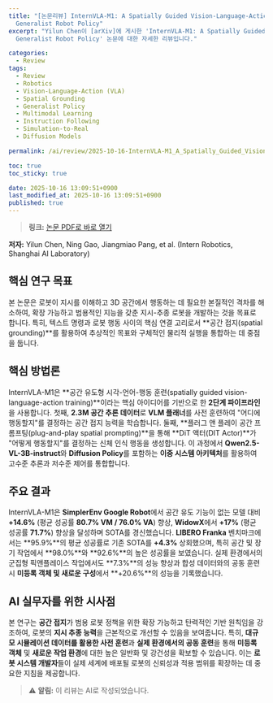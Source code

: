 ```yaml
---
title: "[논문리뷰] InternVLA-M1: A Spatially Guided Vision-Language-Action Framework for
  Generalist Robot Policy"
excerpt: "Yilun Chen이 [arXiv]에 게시한 'InternVLA-M1: A Spatially Guided Vision-Language-Action Framework for
  Generalist Robot Policy' 논문에 대한 자세한 리뷰입니다."

categories:
  - Review
tags:
  - Review
  - Robotics
  - Vision-Language-Action (VLA)
  - Spatial Grounding
  - Generalist Policy
  - Multimodal Learning
  - Instruction Following
  - Simulation-to-Real
  - Diffusion Models

permalink: /ai/review/2025-10-16-InternVLA-M1_A_Spatially_Guided_Vision-Language-Action_Framework_for_Generalist_Robot_Policy/

toc: true
toc_sticky: true

date: 2025-10-16 13:09:51+0900
last_modified_at: 2025-10-16 13:09:51+0900
published: true
---
```

> **링크:** [논문 PDF로 바로 열기](https://arxiv.org/abs/2510.13778)

**저자:** Yilun Chen, Ning Gao, Jiangmiao Pang, et al. (Intern Robotics, Shanghai AI Laboratory)



## 핵심 연구 목표
본 논문은 로봇이 지시를 이해하고 3D 공간에서 행동하는 데 필요한 본질적인 격차를 해소하여, 확장 가능하고 범용적인 지능을 갖춘 지시-추종 로봇을 개발하는 것을 목표로 합니다. 특히, 텍스트 명령과 로봇 행동 사이의 핵심 연결 고리로서 **공간 접지(spatial grounding)**를 활용하여 추상적인 목표와 구체적인 물리적 실행을 통합하는 데 중점을 둡니다.

## 핵심 방법론
InternVLA-M1은 **공간 유도형 시각-언어-행동 훈련(spatially guided vision-language-action training)**이라는 핵심 아이디어를 기반으로 한 **2단계 파이프라인**을 사용합니다. 첫째, **2.3M 공간 추론 데이터**로 **VLM 플래너**를 사전 훈련하여 "어디에 행동할지"를 결정하는 공간 접지 능력을 학습합니다. 둘째, **플러그 앤 플레이 공간 프롬프팅(plug-and-play spatial prompting)**을 통해 **DiT 액터(DIT Actor)**가 "어떻게 행동할지"를 결정하는 신체 인식 행동을 생성합니다. 이 과정에서 **Qwen2.5-VL-3B-instruct**와 **Diffusion Policy**를 포함하는 **이중 시스템 아키텍처**를 활용하여 고수준 추론과 저수준 제어를 통합합니다.

## 주요 결과
InternVLA-M1은 **SimplerEnv Google Robot**에서 공간 유도 기능이 없는 모델 대비 **+14.6%** (평균 성공률 **80.7% VM / 76.0% VA**) 향상, **WidowX**에서 **+17%** (평균 성공률 **71.7%**) 향상을 달성하며 SOTA를 경신했습니다. **LIBERO Franka** 벤치마크에서는 **95.9%**의 평균 성공률로 기존 SOTA를 **+4.3%** 상회했으며, 특히 공간 및 장기 작업에서 **98.0%**와 **92.6%**의 높은 성공률을 보였습니다. 실제 환경에서의 군집형 픽앤플레이스 작업에서도 **7.3%**의 성능 향상과 합성 데이터와의 공동 훈련 시 **미등록 객체 및 새로운 구성**에서 **+20.6%**의 성능을 기록했습니다.

## AI 실무자를 위한 시사점
본 연구는 **공간 접지**가 범용 로봇 정책을 위한 확장 가능하고 탄력적인 기반 원칙임을 강조하여, 로봇의 **지시 추종 능력**을 근본적으로 개선할 수 있음을 보여줍니다. 특히, **대규모 시뮬레이션 데이터를 활용한 사전 훈련**과 **실제 환경에서의 공동 훈련**을 통해 **미등록 객체** 및 **새로운 작업 환경**에 대한 높은 일반화 및 강건성을 확보할 수 있습니다. 이는 **로봇 시스템 개발자**들이 실제 세계에 배포될 로봇의 신뢰성과 적용 범위를 확장하는 데 중요한 지침을 제공합니다.

> ⚠️ **알림:** 이 리뷰는 AI로 작성되었습니다.